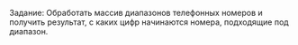 
Задание: 
Обработать массив диапазонов телефонных номеров и получить результат, 
с каких цифр начинаются номера, подходящие под диапазон.

 
